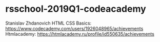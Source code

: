 # rsschool-2019Q1-codeacademy
Stanislav Zhdanovich
HTML CSS Basics: https://www.codecademy.com/users/1926048965/achievements  
Htmlacademy: https://htmlacademy.ru/profile/id550635/achievements
